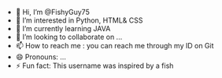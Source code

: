 - 👋 Hi, I’m @FishyGuy75
- 👀 I’m interested in Python, HTML& CSS 
- 🌱 I’m currently learning JAVA
- 💞️ I’m looking to collaborate on ...
- 📫 How to reach me : you can reach me through my ID on Git
- 😄 Pronouns: ...
- ⚡ Fun fact: This username was inspired by a fish

<!---
FishyGuy75/FishyGuy75 is a ✨ special ✨ repository because its `README.md` (this file) appears on your GitHub profile.
You can click the Preview link to take a look at your changes.
--->
